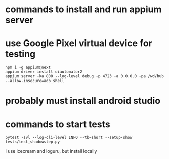 
# commands to install and run appium server
# use Google Pixel virtual device for testing

```commandline
npm i -g appium@next
appium driver install uiautomator2
appium server -ka 800 --log-level debug -p 4723 -a 0.0.0.0 -pa /wd/hub --allow-insecure=adb_shell
```

# probably must install android studio

# commands to start tests

```commandline
pytest -svl --log-cli-level INFO --tb=short --setup-show tests/test_shadowstep.py
```

I use icecream and loguru, but install locally
